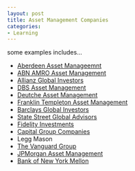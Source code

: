 ```yaml
---
layout: post
title: Asset Management Companies
categories:
- Learning
---
```



some examples includes...

- [Aberdeen Asset Manageemnt](http://www.aberdeen-asset.com/)
- [ABN AMRO Asset Management](https://www.asset.abnamro.com/nova/home/default.html)
- [Allianz Global Investors](http://www.allianzglobalinvestors.com/en/index.html)
- [DBS Asset Management](http://www.dbsam.com/)
- [Deutche Asset Management](http://www.deam.com/deamWeb/dyn/index.jsp)
- [Franklin Templeton Asset Management](https://www.franklintempleton.com/retail/jsp_app/home/ft_home.jsp)
- [Barclays Global Investors](http://www.barclaysglobal.com/)
- [State Street Global Advisors](http://www.ssga.com/)
- [Fidelity Investments](https://www.fidelity.com/frameless_pr_B.shtml)
- [Capital Group Companies](http://www.capgroup.com/)
- Legg Mason
- [The Vanguard Group](http://www.vanguard.com/VGApp/hnw/CorporatePortal)
- [JPMorgan Asset Management](http://www.jpmorgan.com/pages/jpmorgan/am)
- [Bank of New York Mellon](https://gm.bankofny.com/)
